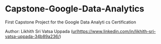 # Capstone-Google-Data-Analytics
First Capstone Project for the Google Data Analyti cs Certification 

Author: Likhith Sri Vatsa Uppada ([url](https://www.linkedin.com/in/likhith-sri-vatsa-uppada-34b89a236/)https://www.linkedin.com/in/likhith-sri-vatsa-uppada-34b89a236/)
